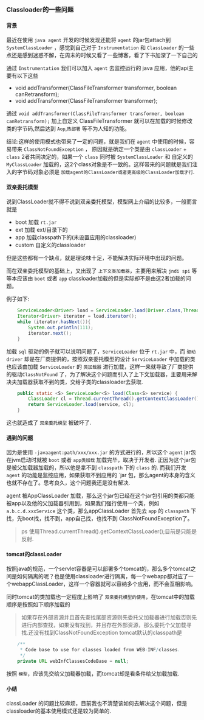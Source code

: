 ### Classloader的一些问题

#### 背景
最近在使用 `java agent` 开发的时候发现还能将 `agent` 的jar包attach到 `SystemClassLoader` ，感觉到自己对于 `Instrumentation` 和 `ClassLoader` 的一些点还是感到迷惑不解，在周末的时候又看了一些博客，看了下书加深了一下自己的

通过 `Instrumentation` 我们可以加入 `agent` 去监控运行的 java 应用，他的api主要有以下这些


*	void addTransformer(ClassFileTransformer transformer, boolean canRetransform);  
*    void addTransformer(ClassFileTransformer transformer);

通过 `void addTransformer(ClassFileTransformer transformer, boolean canRetransform);` 加上自定义 ClassFileTransformer 就可以在加载的时候修改类的字节码,然后达到 `Aop`,`热部署` 等不为人知的功能。

结论:这样的使用模式也带来了一定的问题，就是我们在 `agent` 中使用的时候，容易带来 `ClassNotFoundException` ， 原因就是确定一个类是由 `classLoader` + `class` 2者共同决定的，如果一个 `class` 同时被 `SystemClassLoader` 和 自定义的 `MyClassLoader` 加载的，这2个class对象是不一致的。这样带来的问题就是我们注入的字节码对象必须是 `加载agent的ClassLoader或者更高级的ClassLoader加载才行`.

#### 双亲委托模型
说到ClassLoader就不得不说到双亲委托模型，模型网上介绍的比较多，一般而言就是
	
*	boot 加载 `rt.jar`
* ext 加载 ext/目录下的
* app 加载classpath下的(未设置应用的classloader)
* custom 自定义的classloader

但是这些都有一个缺点，就是理论味十足，不能解决实际环境中出现的问题。

而在双亲委托模型的基础上，又出现了 `上下文类加载器`，主要用来解决 `jndi spi` 等等本应该由 `boot` 或者 `app` classloader加载的但是实际却不是由这2者加载的问题。

例子如下:

```java
 	ServiceLoader<Driver> load = ServiceLoader.load(Driver.class,Thread.currentThread().getContextClassLoader());
    Iterator<Driver> iterator = load.iterator();
    while (iterator.hasNext()){
        System.out.println(111);
        iterator.next();
    }
```
加载 `sql` 驱动的例子就可以说明问题了，`ServiceLoader` 位于 `rt.jar` 中，而 `驱动driver` 却是在厂商提供的，按照双亲委托模型的设计 `ServiceLoader` 中加载的类也应该由加载 `ServiceLoader` 的 `类加载器` 进行加载，这样一来就导致了厂商提供的驱动`ClassNotFound` 了，为了解决这个问题而引入了上下文加载器，主要用来解决夫加载器获取不到的类，交给子类的classloader去获取.

```java
    public static <S> ServiceLoader<S> load(Class<S> service) {
        ClassLoader cl = Thread.currentThread().getContextClassLoader();//这里
        return ServiceLoader.load(service, cl);
    }
```
这也就造成了 `双亲委托模型` 被破坏了.


#### 遇到的问题
因为是使用 `-javaagent:path/xxx/xxx.jar` 的方式进行的，所以这个 `agent` jar包在jvm启动时就被 `boot` 或者 `app类加载` 加载完毕，取决于开发者. 正因为这个jar包是被父加载器加载的，所以他是拿不到 `classpath` 下的 `class` 的. 而我们开发 `agent` 的功能是监控应用，如果获取不到应用的 `jar 包，那么agent的本身的含义也就不存在了。思考良久，这个问题我还是没有解决.

agent 被AppClassLoader 加载，那么这个jar包已经在这个jar包引用的类都只能被app以及他的父加载器引用到，如果我们强行使用一个类，例如 `a.b.c.d.xxxService` 这个类，那么appClassLoader 首先去 `app` 的 `classpath` 下找，先boot找，找不到，app自己找，也找不到 ClassNotFoundException了。

> ps 使用Thread.currentThread().getContextClassLoader();目前是只能是反射.


#### tomcat的classLoader
按照java的规范，一个servlet容器是可以部署多个tomcat的，那么多个tomcat之间是如何隔离的呢？也是使用classloader进行隔离，每一个webapp都对应了一个webappClassLoader，这样一个容器就可以容纳多个应用，而不会互相影响。

同时tomcat的类加载也一定程度上影响了 `双亲委托模型的使用`，在tomcat中的加载顺序是按照如下顺序加载的

> 如果存在外部资源并且首先查找尾部资源则先委托父加载器进行加载否则先进行内部查找，如果没有找到，并且存在外部资源，那么委托个父加载寻找.还没有找到ClassNotFoundException
> tomcat默认的classpath是

```java
	/**
     * Code base to use for classes loaded from WEB-INF/classes.
     */
    private URL webInfClassesCodeBase = null;
```

按照 `模型`，应该先交给父加载器加载，而tomcat却是看条件给父加载加载.

#### 小结
classLoader 的问题比较麻烦，目前我也不清楚该如何去解决这个问题，但是classloader的基本使用模式还是较为简单的.

